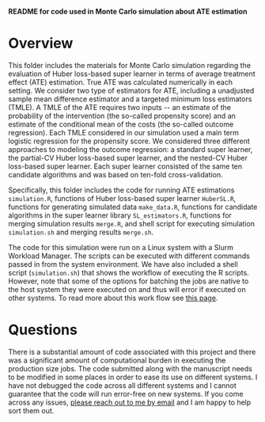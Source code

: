 __README for code used in Monte Carlo simulation about ATE estimation__



# Overview 

This folder includes the materials for Monte Carlo simulation regarding the evaluation of Huber loss-based super learner in terms of average treatment effect (ATE) estimation. True ATE was calculated numerically in each setting. We consider two type of estimators for ATE, including a unadjusted sample mean difference estimator and a targeted minimum loss estimators (TMLE). A TMLE of the ATE requires two inputs -- an estimate of the probability of the intervention (the so-called propensity score) and an estimate of the conditional mean of the costs (the so-called outcome regression). Each TMLE considered in our simulation used a main term logistic regression for the propensity score. We considered three different approaches to modeling the outcome regression: a standard super learner, the partial-CV Huber loss-based super learner, and the nested-CV Huber loss-based super learner. Each super learner consisted of the same ten candidate algorithms and was based on ten-fold cross-validation. 

Specifically, this folder includes the code for running ATE estimations `simulation.R`, functions of Huber loss-based super learner `HuberSL.R`, functions for generating simulated data `make_data.R`, functions for candidate algorithms in the super learner library `SL_estimators.R`, functions for merging simulation results `merge.R`, and shell script for executing simulation `simulation.sh` and merging results `merge.sh`.

The code for this simulation were run on a Linux system with a Slurm Workload Manager. The scripts can be executed with different commands passed in from the system environment. We have also included a shell script (`simulation.sh`) that shows the workflow of executing the R scripts. However, note that some of the options for batching the jobs are native to the host system they were executed on and thus will error if executed on other systems. To read more about this work flow see [this page](https://github.com/FredHutch/slurm-examples/tree/master/centipede). 


# Questions

There is a substantial amount of code associated with this project and
there was a significant amount of computational burden in executing the
production size jobs. The code submitted along with the manuscript needs 
to be modified in some places in order to ease its use on different systems. 
I have not debugged the code across all different systems and I 
cannot guarantee that the code will run error-free on new systems. If you come 
across any issues, [please reach out to me by email](ziyue.wu@emory.edu) 
and I am happy to help sort them out. 
